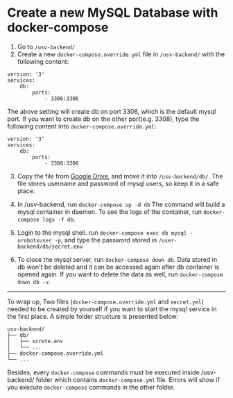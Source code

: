 # Create a new MySQL Database with docker-compose

1. Go to `/usv-backend/`
2. Create a new `docker-compose.override.yml` file in `/usv-backend/` with the following content:
```
version: '3'
services:
    db:
        ports:
            - 3306:3306
```

The above setting will create db on port 3306, which is the default mysql port. If you want to create db on the other port(e.g. 3308), type the following content into `docker-compose.override.yml`:

```
version: '3'
services:
    db:
        ports:
            - 3308:3306
```

3. Copy the file from [Google Drive](https://drive.google.com/file/d/1SMgltOM-3jmbUXtuOXaSXscRyFnI8o7E/view?usp=sharing), and move it into `/usv-backend/db/`. 
The file stores username and password of mysql users, so keep it in a safe place.

4. In /usv-backend, run `docker-compose up -d db`
The command will build a mysql container in daemon. To see the logs of the container, run `docker-compose logs -f db`.

5. Login to the mysql shell. run `docker-compose exec db mysql -urobotxuser -p`, and type the password stored in `/user-backend/db/secret.env`

6. To close the mysql server, run `docker-compose down db`. Data stored in db won't be deleted and it can be accessed again after db container is opened again.
If you want to delete the data as well, run `docker-compose down db -v`.

---
To wrap up, Two files (`docker-compose.override.yml` and `secret.yml`) needed to be created by yourself if you want to start the mysql service in the first place.
A simple folder structure is presented below:
```
usv-backend/
├── db/
│   ├── screte.env
│   └── ...
├── docker-compose.override.yml
└── ...
```

Besides, every `docker-compose` commands must be executed inside /usv-backend/ folder which contains `docker-compose.yml` file. Errors will show if you execute `docker-compose` commands in the other folder.
